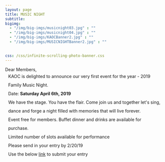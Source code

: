 ```yaml
---
layout: page
title: MUSIC NIGHT
subtitle:
bigimg:
  - "/img/big-imgs/musicnight03.jpg" : ""
  - "/img/big-imgs/musicnight04.jpg" : ""
  - "/img/big-imgs/KAOCBanner2.jpg" : ""
  - "/img/big-imgs/MUSICNIGHTBanner2.jpg" : ""
  
  
css: /css/infinite-scrolling-photo-banner.css
---
```

<html>
<body style="font:serif;">
Dear Members,
<br/>
 <div style="margin-left:10px;line-height:2">
KAOC is delighted to announce our very first event for the year - 2019 Family Music Night.<br/>
  Date: <b>Saturday April 6th, 2019</b><br/>
We have the stage. You have the flair. Come join us and together let's sing, dance and forge a night 
filled with memories that will live forever.<br/>
Event free for members. Buffet dinner and drinks are available for purchase.<br/>
Limited number of slots available for performance<br/>
Please send in your entry by 2/20/19<br/>
  Use the below <a href="https://tinyurl.com/kaoc-music-night">link</a> to submit your entry<br/>
<br/>
 </div>
</body>
</html>
